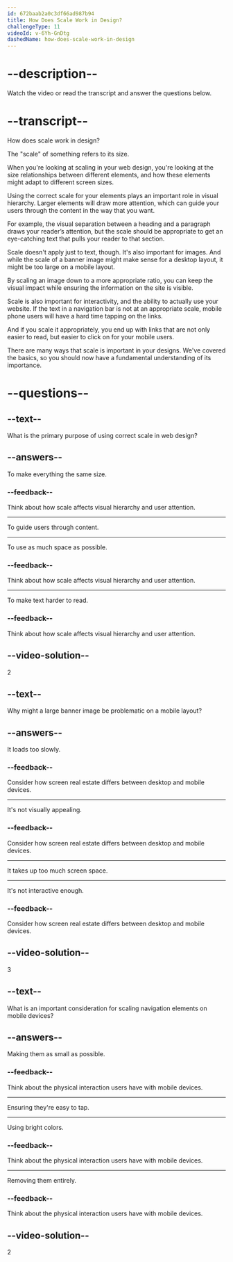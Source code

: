 ```yaml
---
id: 672baab2a0c3df66ad987b94
title: How Does Scale Work in Design?
challengeType: 11
videoId: v-6Yh-GnDtg
dashedName: how-does-scale-work-in-design
---
```


# --description--

Watch the video or read the transcript and answer the questions below.

# --transcript--

How does scale work in design?

The "scale" of something refers to its size.

When you're looking at scaling in your web design, you're looking at the size relationships between different elements, and how these elements might adapt to different screen sizes.

Using the correct scale for your elements plays an important role in visual hierarchy. Larger elements will draw more attention, which can guide your users through the content in the way that you want.

For example, the visual separation between a heading and a paragraph draws your reader’s attention, but the scale should be appropriate to get an eye-catching text that pulls your reader to that section.

Scale doesn't apply just to text, though. It's also important for images. And while the scale of a banner image might make sense for a desktop layout, it might be too large on a mobile layout.

By scaling an image down to a more appropriate ratio, you can keep the visual impact while ensuring the information on the site is visible.

Scale is also important for interactivity, and the ability to actually use your website. If the text in a navigation bar is not at an appropriate scale, mobile phone users will have a hard time tapping on the links.

And if you scale it appropriately, you end up with links that are not only easier to read, but easier to click on for your mobile users.

There are many ways that scale is important in your designs. We've covered the basics, so you should now have a fundamental understanding of its importance.

# --questions--

## --text--

What is the primary purpose of using correct scale in web design?

## --answers--

To make everything the same size.

### --feedback--

Think about how scale affects visual hierarchy and user attention.

---

To guide users through content.

---

To use as much space as possible.

### --feedback--

Think about how scale affects visual hierarchy and user attention.

---

To make text harder to read.

### --feedback--

Think about how scale affects visual hierarchy and user attention.

## --video-solution--

2

## --text--

Why might a large banner image be problematic on a mobile layout?

## --answers--

It loads too slowly.

### --feedback--

Consider how screen real estate differs between desktop and mobile devices.

---

It's not visually appealing.

### --feedback--

Consider how screen real estate differs between desktop and mobile devices.

---

It takes up too much screen space.

---

It's not interactive enough.

### --feedback--

Consider how screen real estate differs between desktop and mobile devices.

## --video-solution--

3

## --text--

What is an important consideration for scaling navigation elements on mobile devices?

## --answers--

Making them as small as possible.

### --feedback--

Think about the physical interaction users have with mobile devices.

---

Ensuring they're easy to tap.

---

Using bright colors.

### --feedback--

Think about the physical interaction users have with mobile devices.

---

Removing them entirely.

### --feedback--

Think about the physical interaction users have with mobile devices.

## --video-solution--

2
